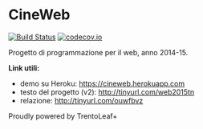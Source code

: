 # CineWeb
[![Build Status](https://travis-ci.org/TrentoLeaf/CineWeb.svg)](https://travis-ci.org/TrentoLeaf/CineWeb)
[![codecov.io](http://codecov.io/github/TrentoLeaf/CineWeb/coverage.svg?branch=master)](http://codecov.io/github/TrentoLeaf/CineWeb?branch=master)

Progetto di programmazione per il web, anno 2014-15.

**Link utili:**
  * demo su Heroku: https://cineweb.herokuapp.com
  * testo del progetto (v2): http://tinyurl.com/web2015tn
  * relazione: http://tinyurl.com/ouwfbvz

Proudly powered by TrentoLeaf+

